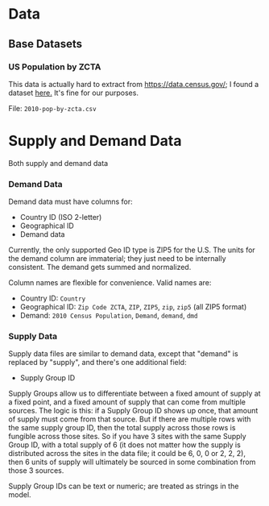 # Data

## Base Datasets

### US Population by ZCTA
This data is actually hard to extract from https://data.census.gov/; I found a dataset [here.](https://blog.splitwise.com/2013/09/18/the-2010-us-census-population-by-zip-code-totally-free/) 
It's fine for our purposes.

File: `2010-pop-by-zcta.csv`

# Supply and Demand Data

Both supply and demand data 

### Demand Data

Demand data must have columns for:
* Country ID (ISO 2-letter)
* Geographical ID
* Demand data

Currently, the only supported Geo ID type is ZIP5 for the U.S.
The units for the demand column are immaterial; they just need to be internally consistent. 
The demand gets summed and normalized. 

Column names are flexible for convenience. Valid names are:
* Country ID: `Country`
* Geographical ID: `Zip Code ZCTA`, `ZIP`, `ZIP5`, `zip`, `zip5` (all ZIP5 format)
* Demand: `2010 Census Population`, `Demand`, `demand`, `dmd`

### Supply Data

Supply data files are similar to demand data, except that "demand" is replaced by "supply", and there's one additional field:
* Supply Group ID

Supply Groups allow us to differentiate between a fixed amount of supply at a fixed point,
and a fixed amount of supply that can come from multiple sources. The logic is this: 
if a Supply Group ID shows up once, that amount of supply must come from that source.
But if there are multiple rows with the same supply group ID, then the total supply across those rows is fungible across those sites. 
So if you have 3 sites with the same Supply Group ID, with a total supply of 6 
(it does not matter how the supply is distributed across the sites in the data file; it could be 6, 0, 0 or 2, 2, 2), 
then 6 units of supply will ultimately be sourced in some combination from those 3 sources.

Supply Group IDs can be text or numeric; are treated as strings in the model.

